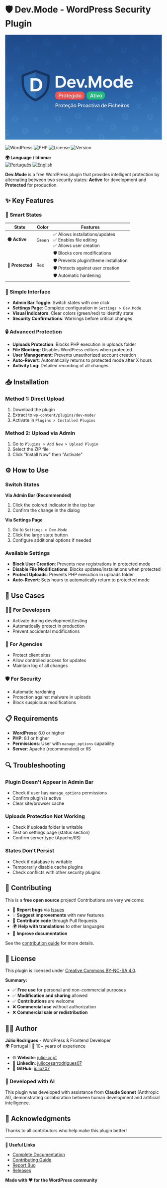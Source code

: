 # 🛡️ Dev.Mode - WordPress Security Plugin

![Dev.Mode Banner](assets/images/devmode-banner.png)

![WordPress](https://img.shields.io/badge/WordPress-6.0%2B-blue)
![PHP](https://img.shields.io/badge/PHP-8.1%2B-purple)
![License](https://img.shields.io/badge/License-CC%20BY--NC--SA%204.0-orange)
![Version](https://img.shields.io/badge/Version-1.1.1-green)

**🌍 Language / Idioma:**  
[![Português](https://img.shields.io/badge/🇵🇹-Português-green?style=for-the-badge)](README.md) [![English](https://img.shields.io/badge/🇺🇸-English-blue?style=for-the-badge)](README_EN.md)

**Dev.Mode** is a free WordPress plugin that provides intelligent protection by alternating between two security states: **Active** for development and **Protected** for production.

## ✨ Key Features

### 🎯 Smart States

| State | Color | Features |
|-------|-------|----------|
| **🟢 Active** | Green | ✅ Allows installations/updates<br>✅ Enables file editing<br>✅ Allows user creation |
| **🔴 Protected** | Red | 🛡️ Blocks core modifications<br>🛡️ Prevents plugin/theme installation<br>🛡️ Protects against user creation<br>🛡️ Automatic hardening |

### 🚀 Simple Interface

- **Admin Bar Toggle**: Switch states with one click
- **Settings Page**: Complete configuration in `Settings > Dev.Mode`
- **Visual Indicators**: Clear colors (green/red) to identify state
- **Security Confirmations**: Warnings before critical changes

### 🔒 Advanced Protection

- **Uploads Protection**: Blocks PHP execution in uploads folder
- **File Blocking**: Disables WordPress editors when protected
- **User Management**: Prevents unauthorized account creation
- **Auto-Revert**: Automatically returns to protected mode after X hours
- **Activity Log**: Detailed recording of all changes

## 📥 Installation

### Method 1: Direct Upload
1. Download the plugin
2. Extract to `wp-content/plugins/dev-mode/`
3. Activate in `Plugins > Installed Plugins`

### Method 2: Upload via Admin
1. Go to `Plugins > Add New > Upload Plugin`
2. Select the ZIP file
3. Click "Install Now" then "Activate"

## ⚙️ How to Use

### Switch States

**Via Admin Bar (Recommended)**
1. Click the colored indicator in the top bar
2. Confirm the change in the dialog

**Via Settings Page**
1. Go to `Settings > Dev.Mode`
2. Click the large state button
3. Configure additional options if needed

### Available Settings

- **Block User Creation**: Prevents new registrations in protected mode
- **Disable File Modifications**: Blocks updates/installations when protected
- **Protect Uploads**: Prevents PHP execution in uploads folder
- **Auto-Revert**: Sets hours to automatically return to protected mode

## 🎯 Use Cases

### 👨‍💻 For Developers
- Activate during development/testing
- Automatically protect in production
- Prevent accidental modifications

### 🏢 For Agencies
- Protect client sites
- Allow controlled access for updates
- Maintain log of all changes

### 🛡️ For Security
- Automatic hardening
- Protection against malware in uploads
- Block suspicious modifications

## 📋 Requirements

- **WordPress**: 6.0 or higher
- **PHP**: 8.1 or higher  
- **Permissions**: User with `manage_options` capability
- **Server**: Apache (recommended) or IIS

## 🔍 Troubleshooting

### Plugin Doesn't Appear in Admin Bar
- Check if user has `manage_options` permissions
- Confirm plugin is active
- Clear site/browser cache

### Uploads Protection Not Working
- Check if uploads folder is writable
- Test on settings page (status section)
- Confirm server type (Apache/IIS)

### States Don't Persist
- Check if database is writable
- Temporarily disable cache plugins
- Check conflicts with other security plugins

## 🤝 Contributing

This is a **free open source** project! Contributions are very welcome:

- 🐛 **Report bugs** via [Issues](https://github.com/julioz07/dev-mode-wordpress/issues)
- 💡 **Suggest improvements** with new features
- 🔧 **Contribute code** through Pull Requests
- 🌍 **Help with translations** to other languages
- 📖 **Improve documentation**

See the [contribution guide](CONTRIBUTING.md) for more details.

## 📄 License

This plugin is licensed under [Creative Commons BY-NC-SA 4.0](LICENSE).

**Summary:**
- ✅ **Free use** for personal and non-commercial purposes
- ✅ **Modification and sharing** allowed 
- ✅ **Contributions** are welcome
- ❌ **Commercial use** without authorization
- ❌ **Commercial sale or redistribution**

## 👨‍💻 Author

**Júlio Rodrigues** - WordPress & Frontend Developer  
🌍 Portugal | 🔧 10+ years of experience  

- 🌐 **Website**: [julio-cr.pt](https://julio-cr.pt/)
- 💼 **LinkedIn**: [juliocesarrodrigues07](https://www.linkedin.com/in/juliocesarrodrigues07/)
- 🐙 **GitHub**: [julioz07](https://github.com/julioz07)

### 🤖 Developed with AI

This plugin was developed with assistance from **Claude Sonnet** (Anthropic AI), demonstrating collaboration between human development and artificial intelligence.

## 🙏 Acknowledgments

Thanks to all contributors who help make this plugin better!

---

**🔗 Useful Links**
- [Complete Documentation](README.md)
- [Contributing Guide](CONTRIBUTING.md)  
- [Report Bug](https://github.com/julioz07/dev-mode-wordpress/issues)
- [Releases](https://github.com/julioz07/dev-mode-wordpress/releases)

**Made with ❤️ for the WordPress community**